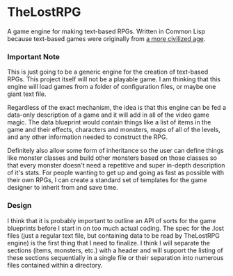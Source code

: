 # TheLostRPG

A game engine for making text-based RPGs. Written in Common Lisp because text-based
games were originally from [a more civilized age](https://xkcd.com/297/).

### Important Note

This is just going to be a generic engine for the creation of text-based RPGs. This
project itself will not be a playable game. I am thinking that this engine will load
games from a folder of configuration files, or maybe one giant text file.

Regardless of the exact mechanism, the idea is that this engine can be fed a data-only
description of a game and it will add in all of the video game magic. The data blueprint
would contain things like a list of items in the game and their effects, characters and
monsters, maps of all of the levels, and any other information needed to construct the RPG.

Definitely also allow some form of inheritance so the user can define things like monster
classes and build other monsters based on those classes so that every monster doesn't
need a repetitive and super in-depth description of it's stats. For people wanting to
get up and going as fast as possible with their own RPGs, I can create a standard set of
templates for the game designer to inherit from and save time.

### Design

I think that it is probably important to outline an API of sorts for the game blueprints
before I start in on too much actual coding. The spec for the .lost files (just a regular
text file, but containing data to be read by TheLostRPG engine) is the first thing that
I need to finalize. I think I will separate the sections (items, monsters, etc.) with
a header and will support the listing of these sections sequentially in a single file or
their separation into numerous files contained within a directory. 
